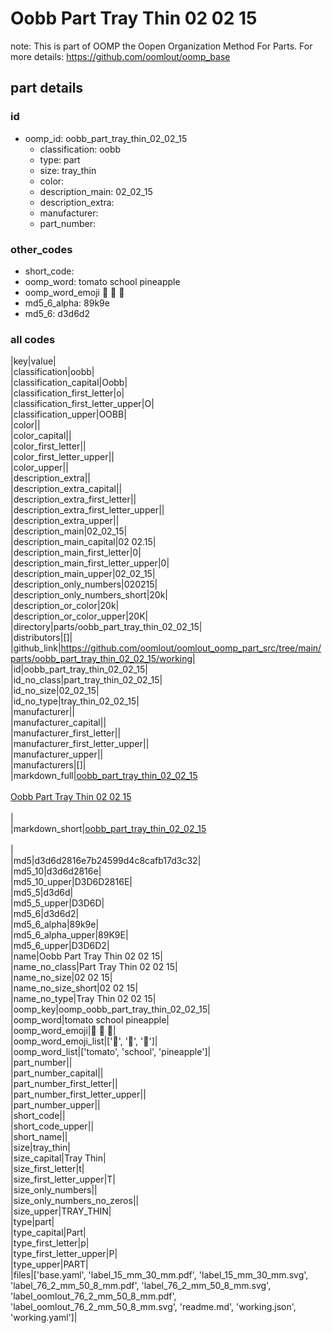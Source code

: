 # Oobb Part Tray Thin 02 02 15  

note: This is part of OOMP the Oopen Organization Method For Parts. For more details: https://github.com/oomlout/oomp_base

##  part details





### id
* oomp_id: oobb_part_tray_thin_02_02_15
  * classification: oobb
  * type: part
  * size: tray_thin
  * color: 
  * description_main: 02_02_15
  * description_extra: 
  * manufacturer: 
  * part_number: 

### other_codes
* short_code: 
* oomp_word: tomato school pineapple
* oomp_word_emoji :tomato: :school: :pineapple:
* md5_6_alpha: 89k9e
* md5_6: d3d6d2

### all codes 
|key|value|  
|classification|oobb|  
|classification_capital|Oobb|  
|classification_first_letter|o|  
|classification_first_letter_upper|O|  
|classification_upper|OOBB|  
|color||  
|color_capital||  
|color_first_letter||  
|color_first_letter_upper||  
|color_upper||  
|description_extra||  
|description_extra_capital||  
|description_extra_first_letter||  
|description_extra_first_letter_upper||  
|description_extra_upper||  
|description_main|02_02_15|  
|description_main_capital|02 02.15|  
|description_main_first_letter|0|  
|description_main_first_letter_upper|0|  
|description_main_upper|02_02_15|  
|description_only_numbers|020215|  
|description_only_numbers_short|20k|  
|description_or_color|20k|  
|description_or_color_upper|20K|  
|directory|parts/oobb_part_tray_thin_02_02_15|  
|distributors|[]|  
|github_link|https://github.com/oomlout/oomlout_oomp_part_src/tree/main/parts/oobb_part_tray_thin_02_02_15/working|  
|id|oobb_part_tray_thin_02_02_15|  
|id_no_class|part_tray_thin_02_02_15|  
|id_no_size|02_02_15|  
|id_no_type|tray_thin_02_02_15|  
|manufacturer||  
|manufacturer_capital||  
|manufacturer_first_letter||  
|manufacturer_first_letter_upper||  
|manufacturer_upper||  
|manufacturers|[]|  
|markdown_full|[oobb_part_tray_thin_02_02_15](https://github.com/oomlout/oomlout_oomp_part_src/tree/main/parts/oobb_part_tray_thin_02_02_15/working)<br>[](https://github.com/oomlout/oomlout_oomp_part_src/tree/main/parts/oobb_part_tray_thin_02_02_15/working)<br>[Oobb Part Tray Thin 02 02 15](https://github.com/oomlout/oomlout_oomp_part_src/tree/main/parts/oobb_part_tray_thin_02_02_15/working)<br><br>|  
|markdown_short|[oobb_part_tray_thin_02_02_15](https://github.com/oomlout/oomlout_oomp_part_src/tree/main/parts/oobb_part_tray_thin_02_02_15/working)<br><br>|  
|md5|d3d6d2816e7b24599d4c8cafb17d3c32|  
|md5_10|d3d6d2816e|  
|md5_10_upper|D3D6D2816E|  
|md5_5|d3d6d|  
|md5_5_upper|D3D6D|  
|md5_6|d3d6d2|  
|md5_6_alpha|89k9e|  
|md5_6_alpha_upper|89K9E|  
|md5_6_upper|D3D6D2|  
|name|Oobb Part Tray Thin 02 02 15|  
|name_no_class|Part Tray Thin 02 02 15|  
|name_no_size|02 02 15|  
|name_no_size_short|02 02 15|  
|name_no_type|Tray Thin 02 02 15|  
|oomp_key|oomp_oobb_part_tray_thin_02_02_15|  
|oomp_word|tomato school pineapple|  
|oomp_word_emoji|:tomato: :school: :pineapple:|  
|oomp_word_emoji_list|[':tomato:', ':school:', ':pineapple:']|  
|oomp_word_list|['tomato', 'school', 'pineapple']|  
|part_number||  
|part_number_capital||  
|part_number_first_letter||  
|part_number_first_letter_upper||  
|part_number_upper||  
|short_code||  
|short_code_upper||  
|short_name||  
|size|tray_thin|  
|size_capital|Tray Thin|  
|size_first_letter|t|  
|size_first_letter_upper|T|  
|size_only_numbers||  
|size_only_numbers_no_zeros||  
|size_upper|TRAY_THIN|  
|type|part|  
|type_capital|Part|  
|type_first_letter|p|  
|type_first_letter_upper|P|  
|type_upper|PART|  
|files|['base.yaml', 'label_15_mm_30_mm.pdf', 'label_15_mm_30_mm.svg', 'label_76_2_mm_50_8_mm.pdf', 'label_76_2_mm_50_8_mm.svg', 'label_oomlout_76_2_mm_50_8_mm.pdf', 'label_oomlout_76_2_mm_50_8_mm.svg', 'readme.md', 'working.json', 'working.yaml']|  
